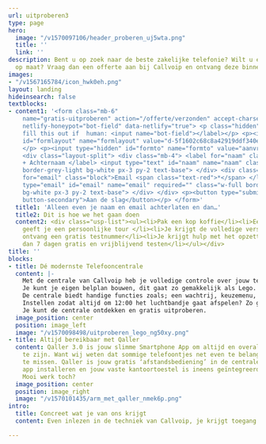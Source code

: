 ```yaml
---
url: uitproberen3
type: page
hero:
  image: "/v1570097106/header_proberen_uj5wta.png"
  title: ''
  link: ''
description: Bent u op zoek naar de beste zakelijke telefonie? Wilt u een offerte
  op maat? Vraag dan een offerte aan bij Callvoip en ontvang deze binnen 1 dag.
images:
- "/v1567165784/icon_hwk0eh.png"
layout: landing
hideinsearch: false
textblocks:
- content1: '<form class="mb-6"
    name="gratis-uitproberen" action="/offerte/verzonden" accept-charset="UTF-8" method="POST"
    netlify-honeypot="bot-field" data-netlify="true"> <p class="hidden">label>Don’t
    fill this out if  human: <input name="bot-field"></label></p> <p><input type="hidden"
    id="formlayout" name="formlayout" value="d-5f1602c68c8a42919ddf340e285386e3" class="hidden">
    </p> <p><input type="hidden" id="formto" name="formto" value="aanvraag" class="hidden"></p>
    <div class="layout-split"> <div class="mb-4"> <label for="naam" class="block">Voornaam
    + Achternaam </label> <input type="text" id="naam" name="naam" class="w-full border
    border-grey-light bg-white px-3 py-2 text-base"> </div> <div class="mb-4"> <label
    for="email" class="block">Email <span class="text-red">*</span> </label> <input
    type="email" id="email" name="email" required="" class="w-full border border-grey-light
    bg-white px-3 py-2 text-base"> </div> </div> <p><button type="submit" class="button
    button-secondary">Aan de slag</button></p> </form>'
  title1: 'Alleen even je naam en email achterlaten en dan…'
  title2: Dit is hoe we het gaan doen
  content2: <div class="usp-list"><ul><li>Pak een kop koffie</li><li>Een medewerker
    geeft je een persoonlijke tour </li><li>Je krijgt de volledige versie van de centrale</li><li>En
    ontvang een gratis testnummer</li><li>Je krijgt hulp met het opzetten van je centrale</li><li>En
    dan 7 dagen gratis en vrijblijvend testen</li></ul></div>
title: ''
blocks:
- title: Dé modernste Telefooncentrale
  content: |-
    Met de centrale van Callvoip heb je volledige controle over jouw telefonie.
    Je kunt je eigen belplan bouwen, dit gaat zo gemakkelijk als Lego.
    De centrale biedt handige functies zoals; een wachtrij, keuzemenu, tijdscondities en nog veel meer professionele functionaliteiten.
    Instellen zodat altijd om 12:00 het luchtbandje gaat afspelen? Zo geregeld!
    Je kunt de centrale ontdekken en gratis uitproberen.
  image_position: center
  position: image_left
  image: "/v1570098498/uitproberen_lego_ng50xy.png"
- title: Altijd bereikbaar met Qaller
  content: Qaller 3.0 is jouw slimme Smartphone App om altijd en overal mobiel bereikbaar
    te zijn. Want wij weten dat sommige telefoontjes net even te belangrijk zijn om
    te missen. Qaller is jouw gratis ‘afstandsbediening’ in de centrale. Enkel de
    app installeren en jouw vaste kantoortoestel is ineens geïntegreerd met je smartphone.
    Mooi werk toch?
  image_position: center
  position: image_right
  image: "/v1570101435/arm_met_qaller_nmek6p.png"
intro:
  title: Concreet wat je van ons krijgt
  content: Even inlezen in de techniek van Callvoip, je krijgt toegang tot zowel de centrale als de Qaller app tijdens je test periode.

---
```

